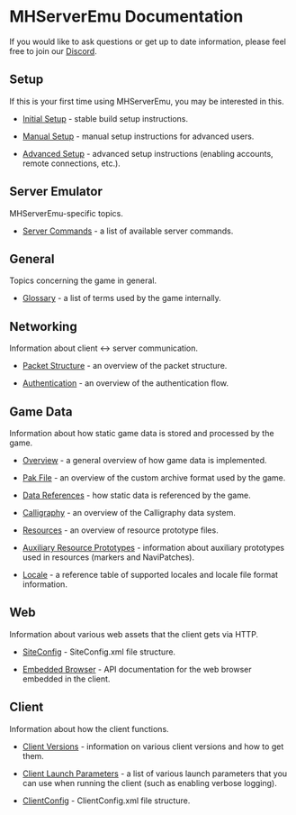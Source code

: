 # MHServerEmu Documentation

If you would like to ask questions or get up to date information, please feel free to join our [Discord](https://discord.gg/hjR8Bj52t3).

## Setup

If this is your first time using MHServerEmu, you may be interested in this.

- [Initial Setup](./Setup/InitialSetup.md) - stable build setup instructions.

- [Manual Setup](./Setup/ManualSetup.md) - manual setup instructions for advanced users.

- [Advanced Setup](./Setup/AdvancedSetup.md) - advanced setup instructions (enabling accounts, remote connections, etc.).

## Server Emulator

MHServerEmu-specific topics.

- [Server Commands](./ServerEmu/ServerCommands.md) - a list of available server commands.

## General

Topics concerning the game in general.

- [Glossary](./Glossary.md) - a list of terms used by the game internally.

## Networking

Information about client <-> server communication.

- [Packet Structure](./Networking/PacketStructure.md) - an overview of the packet structure.

- [Authentication](./Networking/Authentication.md) - an overview of the authentication flow.

## Game Data

Information about how static game data is stored and processed by the game.

- [Overview](./GameData/Overview.md) - a general overview of how game data is implemented.

- [Pak File](./GameData/PakFile.md) - an overview of the custom archive format used by the game.

- [Data References](./GameData/DataReferences.md) - how static data is referenced by the game.

- [Calligraphy](./GameData/Calligraphy.md) - an overview of the Calligraphy data system.

- [Resources](./GameData/Resources.md) - an overview of resource prototype files.

- [Auxiliary Resource Prototypes](./GameData/AuxiliaryResourcePrototypes.md) - information about auxiliary prototypes used in resources (markers and NaviPatches).

- [Locale](./GameData/Locale.md) - a reference table of supported locales and locale file format information.

## Web

Information about various web assets that the client gets via HTTP.

- [SiteConfig](./Web/SiteConfig.md) - SiteConfig.xml file structure.

- [Embedded Browser](./Web/EmbeddedBrowser.md) - API documentation for the web browser embedded in the client.

## Client

Information about how the client functions.

- [Client Versions](./Client/ClientVersions.md) - information on various client versions and how to get them.

- [Client Launch Parameters](./Client/ClientLaunchParameters.md) - a list of various launch parameters that you can use when running the client (such as enabling verbose logging).

- [ClientConfig](./Client/ClientConfig.md) - ClientConfig.xml file structure.

